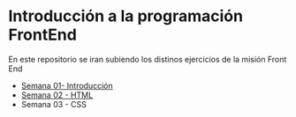 # Introducción a la programación FrontEnd
En este repositorio se iran subiendo los distinos ejercicios de la misión Front End

+ [Semana 01- Introducción](https://github.com/hectorSampieri/FrontEndMision/tree/main/Semana01)
+ [Semana 02 - HTML](https://github.com/hectorSampieri/FrontEndMision/tree/main/Semana02)
+ Semana 03 - CSS

